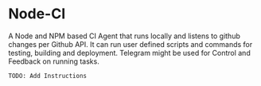 # Node-CI

A Node and NPM based CI Agent that runs locally and listens to github changes per Github API.
It can run user defined scripts and commands for testing, building and deployment.
Telegram might be used for Control and Feedback on running tasks.

`TODO: Add Instructions`